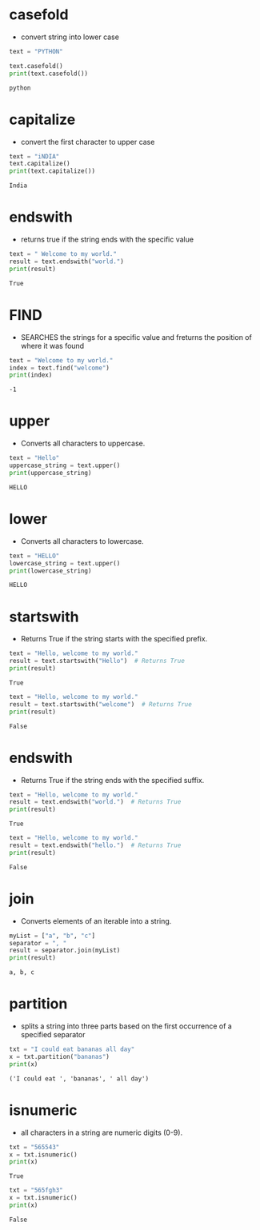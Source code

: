   

# casefold
* convert string into lower case


```python
text = "PYTHON"
```


```python
text.casefold()
print(text.casefold())
```

    python
    

# capitalize
* convert the first character to upper case


```python
text = "iNDIA"
text.capitalize()
print(text.capitalize())
```

    India
    

# endswith
* returns true if the string ends with the specific value


```python
text = " Welcome to my world."
result = text.endswith("world.") 
print(result)
```

    True
    

# FIND
* SEARCHES the strings for a specific value and freturns the position of where it was found


```python
text = "Welcome to my world."
index = text.find("welcome")  
print(index)
```

    -1
    

# upper
* Converts all characters to uppercase.


```python
text = "Hello"
uppercase_string = text.upper()
print(uppercase_string)
```

    HELLO
    

 # lower
* Converts all characters to lowercase.


```python
text = "HELLO"
lowercase_string = text.upper()
print(lowercase_string)
```

    HELLO
    

# startswith
* Returns True if the string starts with the specified prefix.


```python
text = "Hello, welcome to my world."
result = text.startswith("Hello")  # Returns True
print(result)
```

    True
    


```python
text = "Hello, welcome to my world."
result = text.startswith("welcome")  # Returns True
print(result)
```

    False
    

# endswith 
* Returns True if the string ends with the specified suffix.


```python
text = "Hello, welcome to my world."
result = text.endswith("world.")  # Returns True
print(result)
```

    True
    


```python
text = "Hello, welcome to my world."
result = text.endswith("hello.")  # Returns True
print(result)
```

    False
    

# join
* Converts elements of an iterable into a string.


```python
myList = ["a", "b", "c"]
separator = ", "
result = separator.join(myList)
print(result) 
```

    a, b, c
    

# partition
* splits a string into three parts based on the first occurrence of a specified separator


```python
txt = "I could eat bananas all day"
x = txt.partition("bananas")
print(x)
```

    ('I could eat ', 'bananas', ' all day')
    

# isnumeric
* all characters in a string are numeric digits (0-9).



```python
txt = "565543"
x = txt.isnumeric()
print(x)
```

    True
    


```python
txt = "565fgh3"
x = txt.isnumeric()
print(x)
```

    False
    


```python

```
